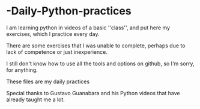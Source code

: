 # -Daily-Python-practices
I am learning python in videos of a basic ''class'', and put here my exercises, which I practice every day.

There are some exercises that I was unable to complete, perhaps due to lack of competence or just inexperience.

I still don't know how to use all the tools and options on github, so I'm sorry, for anything.

These files are my daily practices

Special thanks to Gustavo Guanabara and his Python videos that have already taught me a lot.
